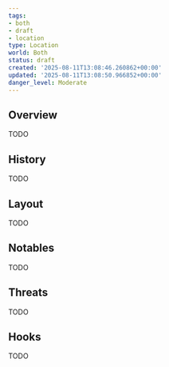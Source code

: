 ```yaml
---
tags:
- both
- draft
- location
type: Location
world: Both
status: draft
created: '2025-08-11T13:08:46.260862+00:00'
updated: '2025-08-11T13:08:50.966852+00:00'
danger_level: Moderate
---
```



## Overview

TODO
## History

TODO
## Layout

TODO
## Notables

TODO
## Threats

TODO
## Hooks

TODO
